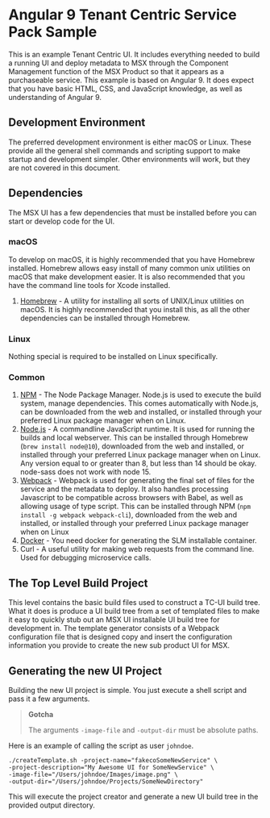 # Angular 9 Tenant Centric Service Pack Sample
This is an example Tenant Centric UI.  It includes everything needed to build a running UI and deploy metadata to MSX through the Component Management function of the MSX Product so that it appears as a purchaseable service.  This example is based on Angular 9.  It does expect that you have basic HTML, CSS, and JavaScript knowledge, as well as understanding of Angular 9.

## Development Environment

The preferred development environment is either macOS or Linux.  These provide all the general shell commands and scripting support to make startup and development simpler.  Other environments will work, but they are not covered in this document.

## Dependencies

The MSX UI has a few dependencies that must be installed before you can start or develop code for the UI.


### macOS

To develop on macOS, it is highly recommended that you have Homebrew installed.
Homebrew allows easy install of many common unix utilities on macOS that make
development easier.  It is also recommended that you have the command line tools
for Xcode installed.

1. [Homebrew](https://brew.sh/) - A utility for installing all sorts of
   UNIX/Linux utilities on macOS. It is highly recommended that you install
   this, as all the other dependencies can be installed through Homebrew.


### Linux

Nothing special is required to be installed on Linux specifically.


### Common

1. [NPM](https://www.npmjs.com/) - The Node Package Manager.  Node.js is used to execute the build system, manage dependencies.  This comes automatically with Node.js, can be downloaded from the web and installed, or installed through your preferred Linux package manager when on Linux.
2. [Node.js](https://nodejs.org/en/) - A commandline JavaScript runtime.  It is used for running the builds and local webserver.  This can be installed through Homebrew (`brew install node@10`), downloaded from the web and installed, or installed through your preferred Linux package manager when on Linux.  Any version equal to or greater than 8, but less than 14 should be okay.  node-sass does not work with node 15.
4. [Webpack](https://webpack.js.org/) - Webpack is used for generating the final set of files for the service and the metadata to deploy.  It also handles processing Javascript to be compatible across browsers with Babel, as well as allowing usage of type script.  This can be installed through NPM (`npm install -g webpack webpack-cli`), downloaded from the web and installed, or installed through your preferred Linux package manager when on Linux
5. [Docker](https://www.docker.com/) - You need docker for generating the SLM installable container.
6.  Curl - A useful utility for making web requests from the command line.  Used for debugging microservice calls.

## The Top Level Build Project
This level contains the basic build files used to construct a TC-UI build tree.  What it does is produce a UI build tree from a set of templated files to make it easy to quickly stub out an MSX UI installable UI build tree for development in.  The template generator consists of a Webpack configuration file that is designed copy and insert the configuration information you provide to create the new sub product UI for MSX.  

## Generating the new UI Project
Building the new UI project is simple. You just execute a shell script and pass it a few arguments.

> **Gotcha**
>
> The arguments `-image-file` and `-output-dir` must be absolute paths.

Here is an example of calling the script as user `johndoe`.

```shell
./createTemplate.sh -project-name="fakecoSomeNewService" \
-project-description="My Awesome UI for SomeNewService" \
-image-file="/Users/johndoe/Images/image.png" \
-output-dir="/Users/johndoe/Projects/SomeNewDirectory"
```



This will execute the project creator and generate a new UI build tree in the provided output directory.